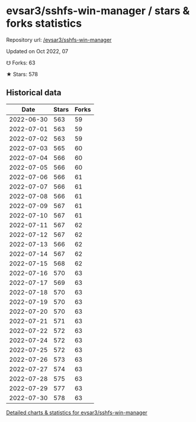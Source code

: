 # evsar3/sshfs-win-manager / stars & forks statistics

Repository url: [/evsar3/sshfs-win-manager](https://github.com/evsar3/sshfs-win-manager)

Updated on Oct 2022, 07

☋ Forks: 63

★ Stars: 578

## Historical data
| Date | Stars | Forks |
|------|-------|-------|
| 2022-06-30 | 563 | 59 | 
| 2022-07-01 | 563 | 59 | 
| 2022-07-02 | 563 | 59 | 
| 2022-07-03 | 565 | 60 | 
| 2022-07-04 | 566 | 60 | 
| 2022-07-05 | 566 | 60 | 
| 2022-07-06 | 566 | 61 | 
| 2022-07-07 | 566 | 61 | 
| 2022-07-08 | 566 | 61 | 
| 2022-07-09 | 567 | 61 | 
| 2022-07-10 | 567 | 61 | 
| 2022-07-11 | 567 | 62 | 
| 2022-07-12 | 567 | 62 | 
| 2022-07-13 | 566 | 62 | 
| 2022-07-14 | 567 | 62 | 
| 2022-07-15 | 568 | 62 | 
| 2022-07-16 | 570 | 63 | 
| 2022-07-17 | 569 | 63 | 
| 2022-07-18 | 570 | 63 | 
| 2022-07-19 | 570 | 63 | 
| 2022-07-20 | 570 | 63 | 
| 2022-07-21 | 571 | 63 | 
| 2022-07-22 | 572 | 63 | 
| 2022-07-24 | 572 | 63 | 
| 2022-07-25 | 572 | 63 | 
| 2022-07-26 | 573 | 63 | 
| 2022-07-27 | 574 | 63 | 
| 2022-07-28 | 575 | 63 | 
| 2022-07-29 | 577 | 63 | 
| 2022-07-30 | 578 | 63 | 


[Detailed charts & statistics for evsar3/sshfs-win-manager](https://reviewgithub.com/rep/evsar3/sshfs-win-manager)
